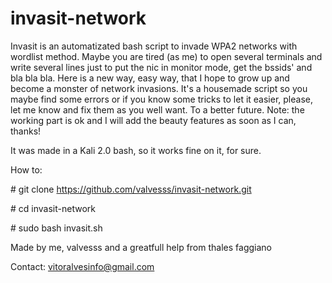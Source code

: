 # invasit-network
Invasit is an automatizated bash script to invade WPA2 networks with wordlist method. Maybe you are tired (as me) to open several terminals and write several lines just to put the nic in monitor mode, get the bssids' and bla bla bla. Here is a new way, easy way, that I hope to grow up and become a monster of network invasions. It's a housemade script so you maybe find some errors or if you know some tricks to let it easier, please, let me know and fix them as you well want. To a better future. Note: the working part is ok and I will add the beauty features as soon as I can, thanks!

It was made in a Kali 2.0 bash, so it works fine on it, for sure. 

How to:

\# git clone https://github.com/valvesss/invasit-network.git

\# cd invasit-network

\# sudo bash invasit.sh

Made by me, valvesss and a greatfull help from thales faggiano

Contact: vitoralvesinfo@gmail.com
